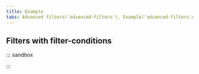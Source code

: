 ```yaml
---
title: Example
tabs: Advanced filters('advanced-filters'), Example('advanced-filters-code')
---
```


## Filters with filter-conditions

::: sandbox

<script lang="tsx">
//https://github.com/semrush/intergalactic/tree/master/website/docs/filter-group/advanced-filters/examples/conditions.tsx
import React from 'react';
import Dropdown from '@semcore/ui/dropdown';
import Select from '@semcore/ui/select';
import Input from '@semcore/ui/input';
import MathPlusM from '@semcore/ui/icon/MathPlus/m';
import { Flex } from '@semcore/ui/flex-box';
import { Text } from '@semcore/ui/typography';
import Divider from '@semcore/ui/divider';
import Button from '@semcore/ui/button';
import { FilterTrigger } from '@semcore/ui/base-trigger';
import CloseM from '@semcore/ui/icon/Close/m';
import TrashM from '@semcore/ui/icon/Trash/m';
import { ScreenReaderOnly } from '@semcore/utils/lib/ScreenReaderOnly';

const makeOptions = (options) => options.map((value) => ({ value, children: value }));

const Filter = ({ closable, onClose, id, name, ...props }) => (
  <Flex {...props} gap={4}>
    <Flex flexWrap gap={4} tag='fieldset' m={0} p={0} style={{ border: 'none' }}>
      <ScreenReaderOnly>
        <Text tag='legend' size={200} mb={2}>
          {name}
        </Text>
      </ScreenReaderOnly>
      <Flex direction='column' wMin={120} gap={2}>
        <ScreenReaderOnly>
          <Text tag='label' htmlFor={`${id}-strategy`} size={200}>
            Strategy
          </Text>
        </ScreenReaderOnly>
        <Select
          options={makeOptions(['Include', 'Exclude'])}
          id={`${id}-strategy`}
          defaultValue={'Include'}
        />
      </Flex>
      <Flex direction='column' wMin={120} gap={2}>
        <ScreenReaderOnly>
          <Text tag='label' htmlFor={`${id}-entity`} size={200}>
            Entity
          </Text>
        </ScreenReaderOnly>
        <Select
          options={makeOptions(['Keyword', 'Backlink'])}
          id={`${id}-enity`}
          defaultValue={'Keyword'}
        />
      </Flex>
      <Flex direction='column' wMin={120} gap={2}>
        <ScreenReaderOnly>
          <Text tag='label' htmlFor={`${id}-filter`} size={200}>
            Filter
          </Text>
        </ScreenReaderOnly>
        <Select
          options={makeOptions(['Containing', 'Not containing'])}
          id={`${id}-filter`}
          defaultValue={'Containing'}
        />
      </Flex>
      <Flex direction='column' wMin={120} gap={2}>
        <ScreenReaderOnly>
          <Text tag='label' htmlFor={`${id}-value`} size={200}>
            Enter value
          </Text>
        </ScreenReaderOnly>
        <Input w={120}>
          <Input.Value id={`${id}-label`} placeholder='Enter value' />
        </Input>
      </Flex>
    </Flex>
    {closable ? (
      <TrashM my={2} color='stone' interactive aria-label={`Remove ${name}`} onClick={onClose} />
    ) : null}
  </Flex>
);

export default () => {
  const [filtersCount, setFiltersCount] = React.useState(1);
  const [visible, setVisible] = React.useState(false);
  const buttonRef = React.useRef(null);

  React.useEffect(() => {
    if (!buttonRef.current) return;
    buttonRef.current.scrollIntoView({
      behavior: 'smooth',
      block: 'nearest',
    });
  }, [filtersCount]);

  const clearAll = () => setFiltersCount(0);
  const addFilter = () => setFiltersCount(filtersCount + 1);
  const applyFilters = () => setVisible(false);
  const handleCloseFilter = () => setFiltersCount(filtersCount - 1);

  return (
    <Flex direction='column' gap={2}>
      <Text tag='label' htmlFor='advanced-filter' size={200}>
        Advanced filter label
      </Text>
      <Dropdown visible={visible} onVisibleChange={setVisible}>
        <Dropdown.Trigger
          placeholder='No filter set'
          id='advanced-filter'
          empty={!filtersCount}
          onClear={clearAll}
          tag={FilterTrigger}
          w={200}
        >
          <FilterTrigger.Text>Advanced filters</FilterTrigger.Text>
          {!!filtersCount && (
            <FilterTrigger.Counter aria-label='Applied filters count'>
              {filtersCount}
            </FilterTrigger.Counter>
          )}
        </Dropdown.Trigger>
        <Dropdown.Popper aria-label='Advanced filter popup'>
          <Flex direction='column' gap={4} py={4}>
            {filtersCount > 0 && (
              <Flex direction='column' gap={4} px={4} alignItems='flex-start'>
                {[...new Array(filtersCount)].map((_, index) => (
                  <Filter
                    key={`${index}`}
                    name={`Condition #${index + 1}`}
                    id={`advanced-filter-condition-${index + 1}`}
                    closable
                    onClose={handleCloseFilter}
                  />
                ))}
              </Flex>
            )}
            <div>
              <Button use='tertiary' onClick={addFilter} ref={buttonRef} mx={4}>
                <Button.Addon>
                  <MathPlusM />
                </Button.Addon>
                <Button.Text>Add condition</Button.Text>
              </Button>
            </div>
            <Divider />
            <Flex px={4} justifyContent='space-between'>
              <Button use='primary' theme='info' onClick={applyFilters}>
                Apply
              </Button>
              <Button use='tertiary' theme='muted' onClick={clearAll}>
                <Button.Addon>
                  <CloseM />
                </Button.Addon>
                <Button.Text>Clear all</Button.Text>
              </Button>
            </Flex>
          </Flex>
        </Dropdown.Popper>
      </Dropdown>
    </Flex>
  );
};
</script>

:::
